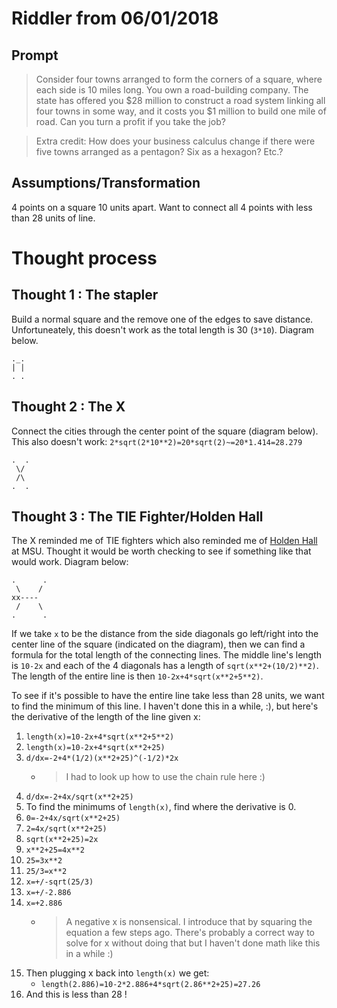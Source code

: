 # Riddler from 06/01/2018
## Prompt 

> Consider four towns arranged to form the corners of a square, where each side is 10 miles long. You own a road-building company. The state has offered you $28 million to construct a road system linking all four towns in some way, and it costs you $1 million to build one mile of road. Can you turn a profit if you take the job?

> Extra credit: How does your business calculus change if there were five towns arranged as a pentagon? Six as a hexagon? Etc.?

## Assumptions/Transformation
4 points on a square 10 units apart. Want to connect all 4 points with less than 28 units of line.

# Thought process
## Thought 1 : The stapler
Build a normal square and the remove one of the edges to save distance. Unfortuneately, this doesn't work as the total length is 30 (`3*10`). Diagram below.

```
._.
| |
. .
```

## Thought 2 : The X
Connect the cities through the center point of the square (diagram below). This also doesn't work: `2*sqrt(2*10**2)=20*sqrt(2)~=20*1.414=28.279`
```
.  .
 \/
 /\
.  .
```

## Thought 3 : The TIE Fighter/Holden Hall
The X reminded me of TIE fighters which also reminded me of [Holden Hall](https://maps.msu.edu/interactive/index.php?location=RIRZ) at MSU. Thought it would be worth checking to see if something like that would work. Diagram below:
```
.      .
 \    /
xx----
 /    \
.      .
```

If we take `x` to be the distance from the side diagonals go left/right into the center line of the square (indicated on the diagram), then we can find a formula for the total length of the connecting lines. The middle line's length is `10-2x` and each of the 4 diagonals has a length of `sqrt(x**2+(10/2)**2)`. The length of the entire line is then `10-2x+4*sqrt(x**2+5**2)`.

To see if it's possible to have the entire line take less than 28 units, we want to find the minimum of this line. I haven't done this in a while, :), but here's the derivative of the length of the line given x:
1. `length(x)=10-2x+4*sqrt(x**2+5**2)`
1. `length(x)=10-2x+4*sqrt(x**2+25)`
1. `d/dx=-2+4*(1/2)(x**2+25)^(-1/2)*2x`
    * > I had to look up how to use the chain rule here :)
1. `d/dx=-2+4x/sqrt(x**2+25)`
1. To find the minimums of `length(x)`, find where the derivative is 0.
1. `0=-2+4x/sqrt(x**2+25)`
1. `2=4x/sqrt(x**2+25)`
1. `sqrt(x**2+25)=2x`
1. `x**2+25=4x**2`
1. `25=3x**2`
1. `25/3=x**2`
1. `x=+/-sqrt(25/3)`
1. `x=+/-2.886`
1. `x=+2.886`
    * > A negative x is nonsensical. I introduce that by squaring the equation a few steps ago. There's probably a correct way to solve for x without doing that but I haven't done math like this in a while :)
1.  Then plugging x back into `length(x)` we get:
    * `length(2.886)=10-2*2.886+4*sqrt(2.86**2+25)=27.26`
1. And this is less than 28 !
